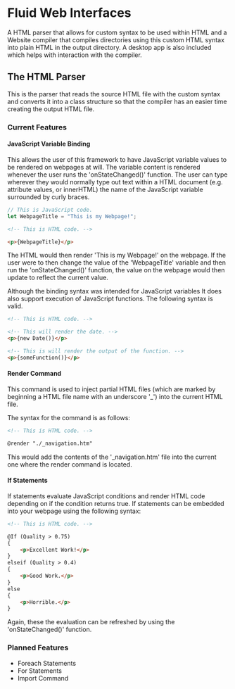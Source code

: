 # Fluid Web Interfaces

A HTML parser that allows for custom syntax to be used within HTML and a Website compiler that compiles directories using this custom HTML syntax into plain HTML in the output directory. A desktop app is also included which helps with interaction with the compiler. 

## The HTML Parser

This is the parser that reads the source HTML file with the custom syntax and converts it into a class structure so that the compiler has an easier time creating the output HTML file.

### Current Features

#### JavaScript Variable Binding

This allows the user of this framework to have JavaScript variable values to be rendered on webpages at will. The variable content is rendered whenever the user runs the 'onStateChanged()' function.
The user can type wherever they would normally type out text within a HTML document (e.g. attribute values, or innerHTML) the name of the JavaScript variable surrounded by curly braces.

```javascript
// This is JavaScript code.
let WebpageTitle = "This is my Webpage!";
```

```html
<!-- This is HTML code. -->

<p>{WebpageTitle}</p>
```

The HTML would then render 'This is my Webpage!' on the webpage. If the user were to then change the value of the 'WebpageTitle' variable and then run the 'onStateChanged()' function, the value on the webpage would then update to reflect the current value.

Although the binding syntax was intended for JavaScript variables It does also support execution of JavaScript functions.
The following syntax is valid.

```html
<!-- This is HTML code. -->

<!-- This will render the date. -->
<p>{new Date()}</p>

<!-- This is will render the output of the function. -->
<p>{someFunction()}</p>
```

#### Render Command

This command is used to inject partial HTML files (which are marked by beginning a HTML file name with an underscore '_') into the current HTML file.

The syntax for the command is as follows:

```html
<!-- This is HTML code. -->

@render "./_navigation.htm"
```

This would add the contents of the '_navigation.htm' file into the current one where the render command is located.

#### If Statements

If statements evaluate JavaScript conditions and render HTML code depending on if the condition returns true.
If statements can be embedded into your webpage using the following syntax:

```html
<!-- This is HTML code. -->

@If (Quality > 0.75)
{
    <p>Excellent Work!</p>
}
elseif (Quality > 0.4)
{
    <p>Good Work.</p>
}
else
{
    <p>Horrible.</p>
}
```

Again, these the evaluation can be refreshed by using the 'onStateChanged()' function.

### Planned Features

- Foreach Statements
- For Statements
- Import Command





